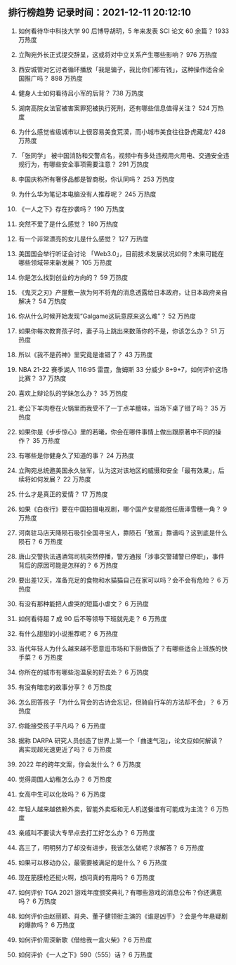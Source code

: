 
## 排行榜趋势 记录时间：2021-12-11 20:12:10
  
  1. 如何看待华中科技大学 90 后博导胡玥，5 年来发表 SCI 论文 60 余篇？ 1933 万热度
    
  2. 立陶宛外长正式提交辞呈，这或将对中立关系产生哪些影响？ 976 万热度
    
  3. 西安城管对乞讨者循环播放「我是骗子，我比你们都有钱」，这种操作适合全国推广吗？ 898 万热度
    
  4. 健身人士如何看待吕小军的后背？ 738 万热度
    
  5. 湖南高院女法官被害案罪犯被执行死刑，还有哪些信息值得关注？ 524 万热度
    
  6. 为什么感觉省级城市以上很容易美食荒漠，而小城市美食往往卧虎藏龙? 428 万热度
    
  7. 「张同学」 被中国消防和交警点名，视频中有多处违规用火用电、交通安全违规行为，有哪些安全事项需要注意？ 291 万热度
    
  8. 李国庆称所有奢侈品都是智商税，你认同吗？ 253 万热度
    
  9. 为什么华为笔记本电脑没有人推荐呢？ 245 万热度
    
  10. 《一人之下》存在抄袭吗？ 190 万热度
    
  11. 突然不爱了是什么感觉？ 180 万热度
    
  12. 有一个非常漂亮的女儿是什么感觉？ 127 万热度
    
  13. 美国国会举行听证会讨论 「Web3.0」，目前技术发展状况如何？未来可能在哪些领域带来新发展？ 105 万热度
    
  14. 你是怎么找到创业的方向的？ 59 万热度
    
  15. 《鬼灭之刃》产屋敷一族为何不将鬼的消息透露给日本政府，让日本政府亲自解决？ 54 万热度
    
  16. 你从什么时候开始发现“Galgame这玩意原来这么难”？ 52 万热度
    
  17. 如果你每次教育孩子时，妻子马上跳出来数落你的不是，你该怎么办？ 51 万热度
    
  18. 所以《我不是药神》里究竟是谁错了？ 43 万热度
    
  19. NBA 21-22 赛季湖人 116:95 雷霆，詹姆斯 33 分威少 8+9+7，如何评价这场比赛？ 37 万热度
    
  20. 喜欢上辩论队的学妹怎么办？ 35 万热度
    
  21. 老公下羊肉卷在火锅里而我受不了一丁点羊膻味，当场下桌了错了吗？ 35 万热度
    
  22. 如果你是《步步惊心》里的若曦，你会在哪件事情上做出跟原著中不同的操作？ 35 万热度
    
  23. 有哪些是你健身久了知道的事？ 24 万热度
    
  24. 立陶宛总统邀美国永久驻军，认为这对该地区的威慑和安全「最有效果」，后续将如何发展？ 22 万热度
    
  25. 什么才是真正的爱情？ 17 万热度
    
  26. 如果《白夜行》要在中国拍摄电视剧，哪个国产女星能胜任唐泽雪穗一角？ 9 万热度
    
  27. 河南驻马店天降陨石吸引全国寻宝人，靠陨石「致富」靠谱吗？这到底是什么陨石？ 6 万热度
    
  28. 唐山交警执法遇酒驾司机突然停播，警方通报「涉事交警辅警已停职」，事件背后的原因可能是怎样的？ 6 万热度
    
  29. 要出差12天，准备充足的食物和水猫猫自己在家可以吗？会不会有危险？ 6 万热度
    
  30. 有没有那种能把人虐哭的短篇小虐文？ 6 万热度
    
  31. 如何看待超 7 成 90 后不等领导下班就先走？ 6 万热度
    
  32. 有什么甜甜的小说推荐呢？ 6 万热度
    
  33. 当代年轻人为什么越来越不愿意逛市场和下厨做饭了？有哪些适合上班族的快手菜？ 6 万热度
    
  34. 你所在的城市有哪些泡温泉的好去处？ 6 万热度
    
  35. 有没有暗恋的故事分享？ 6 万热度
    
  36. 怎么回答孩子「为什么背会的古诗会忘记，但骑自行车的方法却不会」？ 6 万热度
    
  37. 你能接受孩子平凡吗？ 6 万热度
    
  38. 据称 DARPA 研究人员创造了世界上第一个「曲速气泡」，论文应如何解读？离实现超光速更近了吗？ 6 万热度
    
  39. 2022 年的跨年文案，你会发什么？ 6 万热度
    
  40. 觉得周围人幼稚怎么办？ 6 万热度
    
  41. 女高中生可以化妆吗？ 6 万热度
    
  42. 年轻人越来越依赖外卖，智能外卖柜和无人机送餐谁有可能成为主流？ 6 万热度
    
  43. 亲戚叫不要读大专早点去打工好怎么办？ 6 万热度
    
  44. 高三了，明明努力了却没有进步，我该怎么做呢？求解答？ 6 万热度
    
  45. 如果可以移动办公，最需要被满足的是什么？ 6 万热度
    
  46. 现在筋膜枪还挺火啊，想问真的有用吗？ 6 万热度
    
  47. 如何评价 TGA 2021 游戏年度颁奖典礼？有哪些游戏的消息公布？你还满意吗？ 6 万热度
    
  48. 如何评价由赵丽颖、肖央、董子健领衔主演的《谁是凶手》？会是今年悬疑剧的爆款吗？ 6 万热度
    
  49. 如何评价周深新歌《借给我一盒火柴》? 6 万热度
    
  50. 如何评价《一人之下》590（555）话？ 6 万热度
    